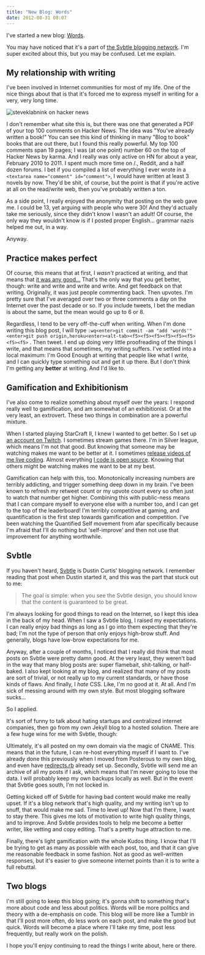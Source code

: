 ```yaml
---
title: "New Blog: Words"
date: 2012-08-31 08:07
---
```


I've started a new blog: [Words](http://words.steveklabnik.com/).

You may have noticed that it's a part of [the Svbtle blogging network](https://svbtle.com/).
I'm super excited about this, but you may be confused. Let me explain.

## My relationship with writing

I've been involved in Internet communities for most of my life. One of the nice
things about that is that it's forced me to express myself in writing for a
very, very long time.

![steveklabnink on hacker news](https://img.skitch.com/20120831-bpxf5e5gh2s2ukgkxnhcjc2kb2.png)

I don't remember what site this is, but there was one that generated a PDF of
your top 100 comments on Hacker News. The idea was "You've already written a
book!" You can see this kind of thinking in many "Blog to book" books that are
out there, but I found this really powerful. My top 100 comments span 19 pages;
I was (at one point) number 60 on the top of Hacker News by karma. And I really
was only active on HN for about a year, February 2010 to 2011. I spent much
more time on /., Reddit, and a half dozen forums. I bet if you compiled a list
of everything I ever wrote in a `<textarea name="comment" id="comment">`, I
would have written at least 3 novels by now. They'd be shit, of course, but
the point is that if you're active at all on the read/write web, then you've
probably written a ton.

As a side point, I really enjoyed the anonymity that posting on the web gave
me. I could be 13, yet arguing with people who were 30! And they'd actually
take me seriously, since they didn't know I wasn't an adult! Of course, the
only way they wouldn't know is if I posted proper English... grammar nazis
helped me out, in a way.

Anyway.

## Practice makes perfect

Of course, this means that at first, I _wasn't_ practiced at writing, and that
means that [it was any good...](http://games.slashdot.org/comments.pl?sid=87657&cid=7604346) That's the only way that you get better, though: write and write and
write and write. And get feedback on that writing. Originally, it was just
people commenting back. Then upvotes. I'm pretty sure that I've averaged over
two or three comments a day on the Internet over the past decade or so. If you
include tweets, I bet the median is about the same, but the mean would go up to
6 or 8.

Regardless, I tend to be very off-the-cuff when writing. When I'm done writing
this blog post, I will type `:wq<enter>git commit -am "add 'words'"<enter>git push origin,heroku<enter><alt-tab><f5><f5><f5><f5><f5><f5><f5><f5>`
. Then tweet. I end up doing very little proofreading of the things I write,
and that means that sometimes, my writing suffers. I've settled into a local
maximum: I'm Good Enough at writing that people like what I write, and I can
quickly type something out and get it up there. But I don't think I'm getting
any **better** at writing. And I'd like to.

## Gamification and Exhibitionism

I've also come to realize something about myself over the years: I respond
really well to gamification, and am somewhat of an exhibitionist. Or at the
very least, an extrovert. These two things in combination are a powerful
mixture.

When I started playing StarCraft II, I knew I wanted to get better. So I set up
[an account on Twitch](http://www.twitch.tv/emmagoldmansc). I sometimes stream
games there. I'm in Silver league, which means I'm not that good. But knowing
that someone may be watching makes me want to be better at it. I sometimes
[release videos of me live coding](https://vimeo.com/37978370). Almost
everything [I code is open source](https://github.com/steveklabnik). Knowing
that others might be watching makes me want to be at my best.

Gamification can help with this, too. Monotonically increasing numbers are
terribly addicting, and trigger something deep down in my brain. I've been
known to refresh my retweet count or my upvote count every so often just to
watch that number get higher. Combining this with public-ness means that I can
compare myself to everyone else with a number too, and I can get to the top of
the leaderboard! I'm terribly competitive at gaming, and quantification is the
first step towards gamification and competition. I've been watching the
Quantified Self movement from afar specifically because I'm afraid that I'll do
nothing but 'self-improve' and then not use that improvement for anything
worthwhile.

## Svbtle

If you haven't heard, [Svbtle](http://dcurt.is/codename-svbtle) is Dustin
Curtis' blogging network. I remember reading that post when Dustin started it,
and this was the part that stuck out to me:

> The goal is simple: when you see the Svbtle design, you should know that the
> content is guaranteed to be great.

I'm always looking for good things to read on the Internet, so I kept this idea
in the back of my head. When I saw a Svbtle blog, I raised my expectations. I
can really enjoy bad things as long as I go into them expecting that they're
bad; I'm not the type of person that only enjoys high-brow stuff. And
generally, blogs have low-brow expectations for me.

Anyway, after a couple of months, I noticed that I really did think that most
posts on Svbtle were pretty damn good. At the very least, they weren't bad in
the way that many blog posts are: super flamebait, shit-talking, or half-baked.
I also kept looking at my blog, and realized that many of my posts are sort
of trivial, or not really up to my current standards, or have those kinds of
flaws. And finally, I _hate_ CSS. Like, I'm no good at it. At all. And I'm sick
of messing around with my own style. But most blogging software sucks...

So I applied.

It's sort of funny to talk about hating startups and centralized internet
companies, then go from my own Jekyll blog to a hosted solution. There are a
few huge wins for me with Svbtle, though:

Ultimately, it's all posted on my own domain via the magic of CNAME. This means
that in the future, I can re-host everything myself if I want to. I've already
done this previously when I moved from Posterous to my own blog, and even have
[redirects.rb](https://github.com/steveklabnik/blog/blob/master/redirects.rb#L32)
already set up. Secondly, Svbtle will send me an archive of all my posts if I
ask, which means that I'm never going to lose the data. I will probably keep
my own backups locally as well. But in the event that Svbtle goes south, I'm
not locked in.

Getting kicked off of Svbtle for having bad content would make me really upset.
If it's a blog network that's high quality, and my writing isn't up to snuff,
that would make me sad. Time to level up! Now that I'm there, I want to stay
there. This gives me lots of motivation to write high quality things, and to
improve. And Svbtle provides tools to help me become a better writer, like
vetting and copy editing. That's a pretty huge attraction to me.

Finally, there's light gamification with the whole Kudos thing. I know that
I'll be trying to get as many as possible with each post, too, and that it can
give me reasonable feedback in some fashion. Not as good as well-written
responses, but it's easier to give someone internet points than it is to write
a full rebuttal.

## Two blogs

I'm still going to keep this blog going; it's gonna shift to something that's
more about code and less about politics. Words will be more politics and theory
with a de-emphasis on code. This blog will be more like a Tumblr in that I'll
post more often, do less work on each post, and make the good but quick. Words
will become a place where I'll take my time, post less frequently, but really
work on the polish.

I hope you'll enjoy continuing to read the things I write about, here or there.
